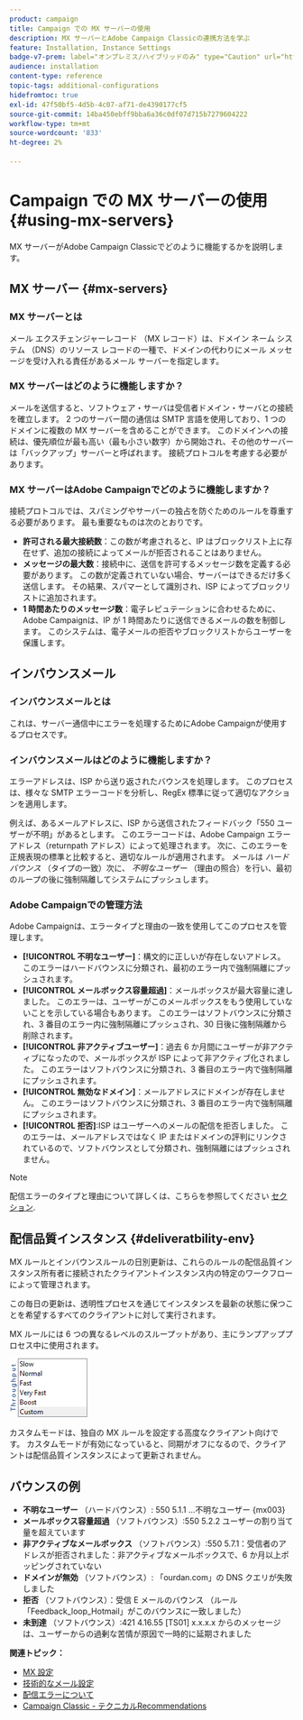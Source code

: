 ```yaml
---
product: campaign
title: Campaign での MX サーバーの使用
description: MX サーバーとAdobe Campaign Classicの連携方法を学ぶ
feature: Installation, Instance Settings
badge-v7-prem: label="オンプレミス/ハイブリッドのみ" type="Caution" url="https://experienceleague.adobe.com/docs/campaign-classic/using/installing-campaign-classic/architecture-and-hosting-models/hosting-models-lp/hosting-models.html?lang=ja" tooltip="オンプレミスデプロイメントとハイブリッドデプロイメントにのみ適用されます"
audience: installation
content-type: reference
topic-tags: additional-configurations
hidefromtoc: true
exl-id: 47f50bf5-4d5b-4c07-af71-de4390177cf5
source-git-commit: 14ba450ebff9bba6a36c0df07d715b7279604222
workflow-type: tm+mt
source-wordcount: '833'
ht-degree: 2%

---
```


# Campaign での MX サーバーの使用 {#using-mx-servers}



MX サーバーがAdobe Campaign Classicでどのように機能するかを説明します。

## MX サーバー {#mx-servers}

### MX サーバーとは

メール エクスチェンジャーレコード （MX レコード）は、ドメイン ネーム システム （DNS）のリソース レコードの一種で、ドメインの代わりにメール メッセージを受け入れる責任があるメール サーバーを指定します。

### MX サーバーはどのように機能しますか？

メールを送信すると、ソフトウェア・サーバは受信者ドメイン・サーバとの接続を確立します。 2 つのサーバー間の通信は SMTP 言語を使用しており、1 つのドメインに複数の MX サーバーを含めることができます。 このドメインへの接続は、優先順位が最も高い（最も小さい数字）から開始され、その他のサーバーは「バックアップ」サーバーと呼ばれます。 接続プロトコルを考慮する必要があります。

### MX サーバーはAdobe Campaignでどのように機能しますか？

接続プロトコルでは、スパミングやサーバーの独占を防ぐためのルールを尊重する必要があります。 最も重要なものは次のとおりです。

* **許可される最大接続数**：この数が考慮されると、IP はブロックリスト上に存在せず、追加の接続によってメールが拒否されることはありません。
* **メッセージの最大数**：接続中に、送信を許可するメッセージ数を定義する必要があります。 この数が定義されていない場合、サーバーはできるだけ多く送信します。 その結果、スパマーとして識別され、ISP によってブロックリストに追加されます。
* **1 時間あたりのメッセージ数**：電子レピュテーションに合わせるために、Adobe Campaignは、IP が 1 時間あたりに送信できるメールの数を制御します。 このシステムは、電子メールの拒否やブロックリストからユーザーを保護します。

## インバウンスメール

### インバウンスメールとは

これは、サーバー通信中にエラーを処理するためにAdobe Campaignが使用するプロセスです。

### インバウンスメールはどのように機能しますか？

エラーアドレスは、ISP から送り返されたバウンスを処理します。 このプロセスは、様々な SMTP エラーコードを分析し、RegEx 標準に従って適切なアクションを適用します。

例えば、あるメールアドレスに、ISP から送信されたフィードバック「550 ユーザーが不明」があるとします。 このエラーコードは、Adobe Campaign エラーアドレス（returnpath アドレス）によって処理されます。 次に、このエラーを正規表現の標準と比較すると、適切なルールが適用されます。 メールは *ハードバウンス* （タイプの一致）次に、 *不明なユーザー* （理由の照合）を行い、最初のループの後に強制隔離してシステムにプッシュします。

### Adobe Campaignでの管理方法

Adobe Campaignは、エラータイプと理由の一致を使用してこのプロセスを管理します。

* **[!UICONTROL 不明なユーザー]**：構文的に正しいが存在しないアドレス。 このエラーはハードバウンスに分類され、最初のエラー内で強制隔離にプッシュされます。
* **[!UICONTROL メールボックス容量超過]**：メールボックスが最大容量に達しました。 このエラーは、ユーザーがこのメールボックスをもう使用していないことを示している場合もあります。 このエラーはソフトバウンスに分類され、3 番目のエラー内に強制隔離にプッシュされ、30 日後に強制隔離から削除されます。
* **[!UICONTROL 非アクティブユーザー]**：過去 6 か月間にユーザーが非アクティブになったので、メールボックスが ISP によって非アクティブ化されました。 このエラーはソフトバウンスに分類され、3 番目のエラー内で強制隔離にプッシュされます。
* **[!UICONTROL 無効なドメイン]**：メールアドレスにドメインが存在しません。 このエラーはソフトバウンスに分類され、3 番目のエラー内で強制隔離にプッシュされます。
* **[!UICONTROL 拒否]**:ISP はユーザーへのメールの配信を拒否しました。 このエラーは、メールアドレスではなく IP またはドメインの評判にリンクされているので、ソフトバウンスとして分類され、強制隔離にはプッシュされません。

>[!NOTE]
>
>配信エラーのタイプと理由について詳しくは、こちらを参照してください [セクション](../../delivery/using/understanding-delivery-failures.md#delivery-failure-types-and-reasons).

## 配信品質インスタンス {#deliveratbility-env}

MX ルールとインバウンスルールの日別更新は、これらのルールの配信品質インスタンス所有者に接続されたクライアントインスタンス内の特定のワークフローによって管理されます。

この毎日の更新は、透明性プロセスを通じてインスタンスを最新の状態に保つことを希望するすべてのクライアントに対して実行されます。

MX ルールには 6 つの異なるレベルのスループットがあり、主にランプアッププロセス中に使用されます。

![](assets/mx-rules-throughput.png)

カスタムモードは、独自の MX ルールを設定する高度なクライアント向けです。 カスタムモードが有効になっていると、同期がオフになるので、クライアントは配信品質インスタンスによって更新されません。

## バウンスの例

* **不明なユーザー** （ハードバウンス）: 550 5.1.1 ...不明なユーザー {mx003}
* **メールボックス容量超過** （ソフトバウンス）:550 5.2.2 ユーザーの割り当て量を超えています
* **非アクティブなメールボックス** （ソフトバウンス）:550 5.7.1：受信者のアドレスが拒否されました：非アクティブなメールボックスで、6 か月以上ポッピングされていない
* **ドメインが無効** （ソフトバウンス）: 「ourdan.com」の DNS クエリが失敗しました
* **拒否** （ソフトバウンス）：受信 E メールのバウンス （ルール「Feedback_loop_Hotmail」がこのバウンスに一致しました）
* **未到達** （ソフトバウンス）:421 4.16.55 [TS01] x.x.x.x からのメッセージは、ユーザーからの過剰な苦情が原因で一時的に延期されました

**関連トピック：**
* [MX 設定](../../installation/using/email-deliverability.md#mx-configuration)
* [技術的なメール設定](../../installation/using/email-deliverability.md)
* [配信エラーについて](../../delivery/using/understanding-delivery-failures.md)
* [Campaign Classic - テクニカルRecommendations](https://experienceleague.adobe.com/docs/deliverability-learn/deliverability-best-practice-guide/additional-resources/campaign/acc-technical-recommendations.html)
